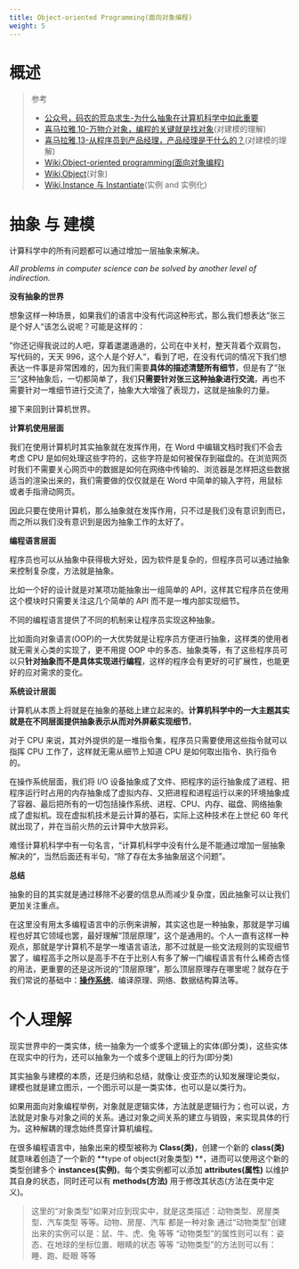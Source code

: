 ```yaml
---
title: Object-oriented Programming(面向对象编程)
weight: 5
---
```


# 概述

> 参考
> - [公众号，码农的荒岛求生-为什么抽象在计算机科学中如此重要](https://mp.weixin.qq.com/s/fIHX7Vc4lG3odkhCgzcgsA)
> - [喜马拉雅,10-万物介对象，编程的关键就是找对象](https://www.ximalaya.com/sound/406805426)(对建模的理解)
> - [喜马拉雅,13-从程序员到产品经理，产品经理是干什么的？](https://www.ximalaya.com/sound/417004696)(对建模的理解)
> - [Wiki,Object-oriented programming(面向对象编程)](https://en.wikipedia.org/wiki/Object-oriented_programming)
> - [Wiki,Object](<https://en.wikipedia.org/wiki/Object_(computer_science)>)(对象)
> - [Wiki,Instance 与 Instantiate](<https://en.wikipedia.org/wiki/Instance_(computer_science)>)(实例 and 实例化)

# 抽象 与 建模

计算科学中的所有问题都可以通过增加一层抽象来解决。

_All problems in computer science can be solved by another level of indirection._

**没有抽象的世界**

想象这样一种场景，如果我们的语言中没有代词这种形式，那么我们想表达“张三是个好人“该怎么说呢？可能是这样的：

”你还记得我说过的人吧，穿着邋邋遢遢的，公司在中关村，整天背着个双肩包，写代码的，天天 996，这个人是个好人“，看到了吧，在没有代词的情况下我们想表达一件事是非常困难的，因为我们需要**具体的描述清楚所有细节**，但是有了”张三“这种抽象后，一切都简单了，我们**只需要针对张三这种抽象进行交流**，再也不需要针对一堆细节进行交流了，抽象大大增强了表现力，这就是抽象的力量。

接下来回到计算机世界。

**计算机使用层面**

我们在使用计算机时其实抽象就在发挥作用，在 Word 中编辑文档时我们不会去考虑 CPU 是如何处理这些字符的，这些字符是如何被保存到磁盘的。在浏览网页时我们不需要关心网页中的数据是如何在网络中传输的、浏览器是怎样把这些数据适当的渲染出来的，我们需要做的仅仅就是在 Word 中简单的输入字符，用鼠标或者手指滑动网页。

因此只要在使用计算机，那么抽象就在发挥作用，只不过是我们没有意识到而已，而之所以我们没有意识到是因为抽象工作的太好了。

**编程语言层面**

程序员也可以从抽象中获得极大好处，因为软件是复杂的，但程序员可以通过抽象来控制复杂度，方法就是抽象。

比如一个好的设计就是对某项功能抽象出一组简单的 API，这样其它程序员在使用这个模块时只需要关注这几个简单的 API 而不是一堆内部实现细节。

不同的编程语言提供了不同的机制来让程序员实现这种抽象。

比如面向对象语言(OOP)的一大优势就是让程序员方便进行抽象，这样类的使用者就无需关心类的实现了，更不用提 OOP 中的多态、抽象类等，有了这些程序员可以只**针对抽象而不是具体实现进行编程**，这样的程序会有更好的可扩展性，也能更好的应对需求的变化。

**系统设计层面**

计算机从本质上将就是在抽象的基础上建立起来的。**计算机科学中的一大主题其实就是在不同层面提供抽象表示从而对外屏蔽实现细节**。

对于 CPU 来说，其对外提供的是一堆指令集，程序员只需要使用这些指令就可以指挥 CPU 工作了，这样就无需从细节上知道 CPU 是如何取出指令、执行指令的。

在操作系统层面，我们将 I/O 设备抽象成了文件、把程序的运行抽象成了进程、把程序运行时占用的内存抽象成了虚拟内存、又把进程和进程运行以来的环境抽象成了容器、最后把所有的一切包括操作系统、进程、CPU、内存、磁盘、网络抽象成了虚拟机。现在虚拟机技术是云计算的基石，实际上这种技术在上世纪 60 年代就出现了，并在当前火热的云计算中大放异彩。

难怪计算机科学中有一句名言，“计算机科学中没有什么是不能通过增加一层抽象解决的”，当然后面还有半句，“除了存在太多抽象层这个问题”。

**总结**

抽象的目的其实就是通过移除不必要的信息从而减少复杂度，因此抽象可以让我们更加关注重点。

在这里没有用太多编程语言中的示例来讲解，其实这也是一种抽象，那就是学习编程也好其它领域也罢，最好理解“顶层原理”，这个是通用的。个人一直有这样一种观点，那就是学计算机不是学一堆语言语法，那不过就是一些文法规则的实现细节罢了，编程高手之所以是高手不在于比别人有多了解一门编程语言有什么稀奇古怪的用法，更重要的还是这所说的“顶层原理”，那么顶层原理存在哪里呢？就存在于我们常说的基础中：[**操作系统**](https://mp.weixin.qq.com/mp/appmsgalbum?action=getalbum&album_id=1433368223499796481&__biz=MzU2NTYyOTQ4OQ==#wechat_redirect)、编译原理、网络、数据结构算法等。

# 个人理解

现实世界中的一类实体，统一抽象为一个或多个逻辑上的实体(即分类)，这些实体在现实中的行为，还可以抽象为一个或多个逻辑上的行为(即分类)

其实抽象与建模的本质，还是归纳和总结，就像让·皮亚杰的认知发展理论类似，建模也就是建立图示，一个图示可以是一类实体，也可以是以类行为。

如果用面向对象编程举例，对象就是逻辑实体，方法就是逻辑行为；也可以说，方法就是对象与对象之间的关系。通过对象之间关系的建立与销毁，来实现具体的行为。这种解耦的理念始终贯穿计算机编程。

在很多编程语言中，抽象出来的模型被称为 **Class(类)**，创建一个新的 **class(类)** 就意味着创造了一个新的 **type of object(对象类型) **，进而可以使用这个新的类型创建多个 **instances(实例)**。每个类实例都可以添加 **attributes(属性)** 以维护其自身的状态，同时还可以有 **methods(方法)** 用于修改其状态(方法在类中定义)。

> 这里的“对象类型”如果对应到现实中，就是这类描述：动物类型、房屋类型、汽车类型 等等。动物、房屋、汽车 都是一种对象
> 通过“动物类型”创建出来的实例可以是：鼠、牛、虎、兔 等等
> “动物类型”的属性则可以有：姿态、在地球的坐标位置、眼睛的状态 等等
> “动物类型”的方法则可以有：睡、跑、眨眼 等等
